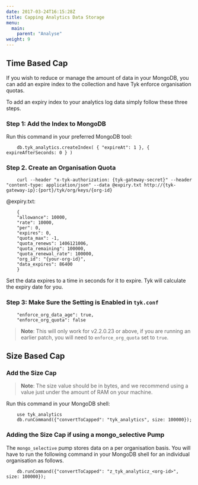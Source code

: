 ```yaml
---
date: 2017-03-24T16:15:28Z
title: Capping Analytics Data Storage
menu:
  main:
    parent: "Analyse"
weight: 9 
---
```


## <a name="time-based-cap"></a>Time Based Cap

If you wish to reduce or manage the amount of data in your MongoDB, you can  add an expire index to the collection and have Tyk enforce organisation quotas.

To add an expiry index to your analytics log data simply follow these three steps.

### Step 1: Add the Index to MongoDB

Run this command in your preferred MongoDB tool:

```{.copyWrapper}
    db.tyk_analytics.createIndex( { "expireAt": 1 }, { expireAfterSeconds: 0 } )
```

### Step 2. Create an Organisation Quota

```{.copyWrapper}
    curl --header "x-tyk-authorization: {tyk-gateway-secret}" --header "content-type: application/json" --data @expiry.txt http://{tyk-gateway-ip}:{port}/tyk/org/keys/{org-id}
```

@expiry.txt:

```{.copyWrapper}
    {
    "allowance": 10000,
    "rate": 10000,
    "per": 0,
    "expires": 0,
    "quota_max": -1,
    "quota_renews": 1406121006,
    "quota_remaining": 100000,
    "quota_renewal_rate": 100000,
    "org_id": "{your-org-id}",
    "data_expires": 86400
    }
```

Set the data expires to a time in seconds for it to expire. Tyk will calculate the expiry date for you.

### Step 3: Make Sure the Setting is Enabled in `tyk.conf`

```{.copyWrapper}
    "enforce_org_data_age": true, 
    "enforce_org_quota": false
```

> **Note**: This will only work for v2.2.0.23 or above, if you are running an earlier patch, you will need to `enforce_org_quota` set to `true`.

## <a name="size-based-cap"></a> Size Based Cap

### Add the Size Cap

>  **Note**: The size value should be in bytes, and we recommend using a value just under the amount of RAM on your machine.

Run this command in your MongoDB shell:

```{.copyWrapper}
    use tyk_analytics
    db.runCommand({"convertToCapped": "tyk_analytics", size: 100000});
```

### Adding the Size Cap if using a mongo_selective Pump

The `mongo_selective` pump stores data on a per organisation basis. You will have to run the following command in your MongoDB shell for an individual organisation as follows.


```{.copyWrapper}
    db.runCommand({"convertToCapped": "z_tyk_analyticz_<org-id>", size: 100000});
```